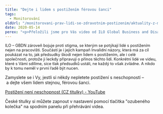 ```yaml
---
title: "Dejte i lidem s postižením férovou šanci"
tags:
  - Monitorování
oldUrl: "/monitorovani-prav-lidi-se-zdravotnim-postizenim/aktuality-z-monitorovani/aktuality-z-monitorovani-2020/dejte-i-lidem-s-postizenim-ferovou-sanci/"
date: 2020-05-14
perex: "<p>Přeložili jsme pro Vás video od ILO Global Business and Disability Network (ILO-GBDN). ILO-GBDN je platforma, která se zaměřuje na zaměstnávání lidí s postižením. Lidi s postižením, zaměstnavatelé, zaměstnavatelé s postižením a ostatní lidé si zde vyměňují zkušenosti, dobrou praxi, inovativní politiky a přístupy k zaměstnávání lidí s postižením.</p>"
---
```


<!-- imported from the old website -->

<p><span style="font-size: 12.8px;">ILO – GBDN zároveň bojuje proti stigma, se kterým se potýkají lidé s postižením nejen na pracovišti. Součástí je i jejich kampaň Invalidní názory, která má za cíl poukázat na to, jak předsudky škodí nejen lidem s postižením, ale i celé společnosti, protože ji leckdy připravují o přínos těchto lidí. Konkrétní lidé ve videu, které s Vámi sdílíme, sice tlak předsudků ustáli, ne každý to však zvládne. A nikdo by k tomu neměl v první řadě být nucen.</span></p> <p>Zamyslete se i Vy, jestli si někdy nepletete postižení s neschopností – a dejte všem lidem stejnou, férovou šanci.  </p> <p><a href="https://youtu.be/S7TBYJqRzbQ" target="_blank">Postižení není neschopnost (CZ titulky) - YouTube</a></p><p>České titulky si můžete zapnout v nastavení pomocí tlačítka &quot;ozubeného kolečka&quot; na spodním panelu při přehrávání videa.</p>
